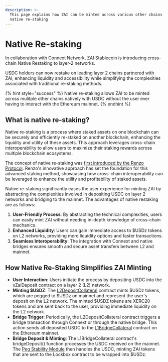 ```yaml
---
description: >-
  This page explains how ZAI can be minted across various other chains through
  native re-staking
---
```


# Native Re-staking

In collaboration with Connext Network, ZAI Stablecoin is introducing cross-chain Native Restaking to layer-2 networks.

USDC holders can now restake on leading layer 2 chains partnered with ZAI, enhancing liquidity and accessibility while simplifying the complexities associated with traditional re-staking methods.&#x20;

{% hint style="success" %}
Native re-staking allows ZAI to be minted across mulitple other chains natively with USDC without the user ever having to interact with the Ethereum mainnet.
{% endhint %}

## What is native re-staking?

Native re-staking is a process where staked assets on one blockchain can be securely and efficiently re-staked on another blockchain, enhancing the liquidity and utility of these assets. This approach leverages cross-chain interoperability to allow users to maximize their staking rewards across multiple blockchain ecosystems.

The concept of native re-staking was [first introduced by the Renzo Protocol](https://docs.renzoprotocol.com/docs/integrations/l2-native-restaking). Renzo's innovative approach has set the foundation for this advanced staking method, showcasing how cross-chain interoperability can be leveraged to enhance the utility and profitability of staked assets.&#x20;

Native re-staking significantly eases the user experience for minting ZAI by abstracting the complexities involved in depositing USDC on layer 2 networks and bridging to the mainnet. The advantages of native restaking are as follows:

1. **User-Friendly Process**: By abstracting the technical complexities, users can easily mint ZAI without needing in-depth knowledge of cross-chain mechanics.
2. **Enhanced Liquidity**: Users can gain immediate access to $USDz tokens on L2 networks, providing more liquidity options and faster transactions.
3. **Seamless Interoperability**: The integration with Connext and native bridges ensures smooth and secure asset transfers between L2 and mainnet.

## **How Native Re-Staking Simplifies ZAI Minting**

* **User Interaction**: Users initiate the process by depositing USDC into the xZaiDeposit contract on a layer 2 (L2) network.
* **Minting $USDZ**: The [L2DepositCollateral](https://github.com/mahaxyz/contracts/blob/master/contracts/periphery/restaking/connext/L2DepositCollateral.sol) contract mints $USDz tokens, which are pegged to $USDz on mainnet and represent the user's deposit on the L2 network. The minted $USDZ tokens are XERC20 tokens and are sent back to the user, providing immediate liquidity on the L2 network.
* **Bridge Trigger**: Periodically, the L2DepositCollateral contract triggers a bridge transaction through Connext or through the native bridge. This action sends all deposited USDC to the [L1BridgeCollateral](https://github.com/mahaxyz/contracts/blob/master/contracts/periphery/restaking/connext/L1BridgeCollateral.sol) contract on the Ethereum mainnet.
* **Bridge Deposit & Minting**: The L1BridgeCollateral contract's bridgeDeposit() function processes the USDC received on the mainnet. The [Peg Stability Module](peg-mechanics/peg-stablility-module-psm.md) then handles the USDC, minting ZAI tokens that are sent to the Lockbox contract to be wrapped into $USDz.


